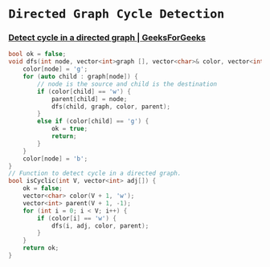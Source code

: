 # `Directed Graph Cycle Detection` 
### [Detect cycle in a directed graph | GeeksForGeeks](https://practice.geeksforgeeks.org/problems/detect-cycle-in-a-directed-graph/1)
```cpp
bool ok = false;
void dfs(int node, vector<int>graph [], vector<char>& color, vector<int>& parent) {
    color[node] = 'g';
    for (auto child : graph[node]) {
        // node is the source and child is the destination 
        if (color[child] == 'w') {
            parent[child] = node;
            dfs(child, graph, color, parent);
        }
        else if (color[child] == 'g') {
            ok = true;
            return;
        }
    }
    color[node] = 'b';
}
// Function to detect cycle in a directed graph.
bool isCyclic(int V, vector<int> adj[]) {
    ok = false;
    vector<char> color(V + 1, 'w');
    vector<int> parent(V + 1, -1);
    for (int i = 0; i < V; i++) {
        if (color[i] == 'w') {
            dfs(i, adj, color, parent);
        }
    }
    return ok;
}
```
